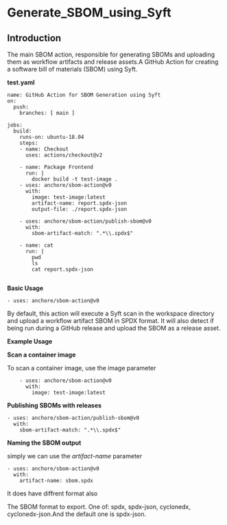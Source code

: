 # Generate_SBOM_using_Syft

## Introduction

The main SBOM action, responsible for generating SBOMs and uploading them as workflow artifacts and release assets.A GitHub Action for creating a software bill of materials (SBOM) using Syft.

**test.yaml**

```
name: GitHub Action for SBOM Generation using Syft
on:
  push:
    branches: [ main ]
    
jobs:
  build:
    runs-on: ubuntu-18.04
    steps:
    - name: Checkout
      uses: actions/checkout@v2

    - name: Package Frontend
      run: |
        docker build -t test-image .
    - uses: anchore/sbom-action@v0
      with: 
        image: test-image:latest
        artifact-name: report.spdx-json
        output-file: ./report.spdx-json
    
    - uses: anchore/sbom-action/publish-sbom@v0
      with:
        sbom-artifact-match: ".*\\.spdx$"    

    - name: cat
      run: |
        pwd
        ls
        cat report.spdx-json
        
```        
**Basic Usage**
```
- uses: anchore/sbom-action@v0
```

By default, this action will execute a Syft scan in the workspace directory and upload a workflow artifact SBOM in SPDX format. It will also detect if being run during a GitHub release and upload the SBOM as a release asset.

**Example Usage**

**Scan a container image**

To scan a container image, use the image parameter
```
    - uses: anchore/sbom-action@v0
      with: 
        image: test-image:latest
```
**Publishing SBOMs with releases**

```
- uses: anchore/sbom-action/publish-sbom@v0
  with:
    sbom-artifact-match: ".*\\.spdx$"
```

**Naming the SBOM output**

 simply we can use the *artifact-name* parameter
 
```
- uses: anchore/sbom-action@v0
  with:
    artifact-name: sbom.spdx
```    

It does have diffrent format also

The SBOM format to export. One of: spdx, spdx-json, cyclonedx, cyclonedx-json.And the default one is spdx-json.
